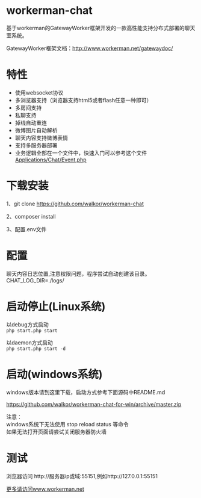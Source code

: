 workerman-chat
=======
基于workerman的GatewayWorker框架开发的一款高性能支持分布式部署的聊天室系统。

GatewayWorker框架文档：http://www.workerman.net/gatewaydoc/

 特性
======
 * 使用websocket协议
 * 多浏览器支持（浏览器支持html5或者flash任意一种即可）
 * 多房间支持
 * 私聊支持
 * 掉线自动重连
 * 微博图片自动解析
 * 聊天内容支持微博表情
 * 支持多服务器部署
 * 业务逻辑全部在一个文件中，快速入门可以参考这个文件[Applications/Chat/Event.php](https://github.com/walkor/workerman-chat/blob/master/Applications/Chat/Event.php)   
  
下载安装
=====
1、git clone https://github.com/walkor/workerman-chat

2、composer install

3、配置.env文件

配置
=====
聊天内容日志位置,注意权限问题，程序尝试自动创建该目录。
CHAT_LOG_DIR=./logs/ 

启动停止(Linux系统)
=====
以debug方式启动  
```php start.php start  ```

以daemon方式启动  
```php start.php start -d ```

启动(windows系统)
======
windows版本请到这里下载，启动方式参考下面源码中README.md

https://github.com/walkor/workerman-chat-for-win/archive/master.zip

注意：  
windows系统下无法使用 stop reload status 等命令  
如果无法打开页面请尝试关闭服务器防火墙  

测试
=======
浏览器访问 http://服务器ip或域:55151,例如http://127.0.0.1:55151

 [更多请访问www.workerman.net](http://www.workerman.net/workerman-chat)
